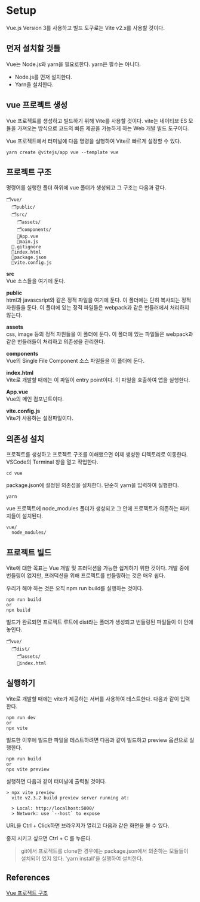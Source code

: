 # Setup

Vue.js Version 3를 사용하고 빌드 도구로는 Vite v2.x를 사용할 것이다.

## 먼저 설치할 것들

Vue는 Node.js와 yarn을 필요로한다. yarn은 필수는 아니다.

* Node.js를 먼저 설치한다.
* Yarn을 설치한다.

## vue 프로젝트 생성

Vue 프로젝트를 생성하고 빌드하기 위해 Vite를 사용할 것이다. vite는 네이티브 ES 모듈을 가져오는 방식으로 코드의 빠른 제공을 가능하게 하는 Web 개발 빌드 도구이다.

Vue 프로젝트에서 터미널에 다음 명령을 실행하여 Vite로 빠르게 설정할 수 있다.

```shell
yarn create @vitejs/app vue --template vue
```

## 프로젝트 구조

명령어를 실행한 폴더 하위에 vue 폴더가 생성되고 그 구조는 다음과 같다.

```
🗂️vue/
  🗂️public/
  🗂️src/
    🗂️assets/
    🗂️components/
    📄App.vue
    📄main.js
  📄.gitignore
  📄index.html
  📄package.json
  📄vite.config.js
```

**src**\
Vue 소스들을 여기에 둔다.

**public**\
html과 javascsript와 같은 정적 파일을 여기에 둔다. 이 폴더에는 단히 복사되는 정적 자원들을 둔다. 이 폴더에 있는 정적 파일들은 webpack과 같은 번들러에서 처리하지 않는다.

**assets**\
css, image 등의 정적 자원들을 이 폴더에 둔다. 이 폴더에 있는 파일들은 webpack과 같은 번들러들이 처리하고 의존성을 관리한다.

**components**\
Vue의 Single File Component 소스 파일들을 이 폴더에 둔다.

**index.html**\
Vite로 개발할 때에는 이 파일이 entry point이다. 이 파일을 호출하여 앱을 실행한다.

**App.vue**\
Vue의 메인 컴포넌트이다.

**vite.config.js**\
Vite가 사용하는 설정파일이다.

## 의존성 설치

프로젝트를 생성하고 프로젝트 구조를 이해했으면 이제 생성한 디렉토리로 이동한다. VSCode의 Terminal 창을 열고 작업한다.

```shell
cd vue
```

package.json에 설정된 의존성을 설치한다. 단순히 yarn을 입력하여 실행한다.

```shell
yarn
```

vue 프로젝트에 node_modules 폴더가 생성되고 그 안에 프로젝트가 의존하는 패키지들이 설치된다.

```
vue/
  node_modules/
```

## 프로젝트 빌드

Vite에 대한 목표는 Vue 개발 및 프러덕션을 가능한 쉽게하기 위한 것이다. 개발 중에 번들링이 없지만, 프러덕션을 위해 프로젝트를 번들링하는 것은 매우 쉽다.

우리가 해야 하는 것은 오직 npm run build를 실행하는 것이다.

```shell
npm run build
or
npx build 
```

빌드가 완료되면 프로젝트 루트에 dist라는 폴더가 생성되고 번들링된 파일들이 이 안에 놓인다.

```shell
🗂️vue/
  🗂️dist/
    🗂️assets/
    📄index.html
```

## 실행하기

Vite로 개발할 때에는 vite가 제공하는 서버를 사용하여 테스트한다. 다음과 같이 입력한다.

```shell
npm run dev
or 
npx vite 
```

빌드한 이후에 빌드한 파일을 테스트하려면 다음과 같이 빌드하고 preview 옵션으로 실행한다.

```shell
npm run build
or
npx vite preview
```

실행하면 다음과 같이 터미널에 출력될 것이다.

```shell
> npx vite preview
  vite v2.3.2 build preview server running at:

  > Local: http://localhost:5000/
  > Network: use `--host` to expose
```

URL을 Ctrl + Click하면 브라우저가 열리고 다음과 같은 화면을 볼 수 있다.

중지 시키고 싶으면 Ctrl + C 를 누른다.

> git에서 프로젝트를 clone한 경우에는 package.json에서 의존하는 모듈들이 설치되어 있지 않다. 'yarn install'을 실행하여 설치한다.

## References

[Vue 프로젝트 구조](https://developer.mozilla.org/ko/docs/Learn/Tools_and_testing/Client-side_JavaScript_frameworks/Vue_getting_started)
